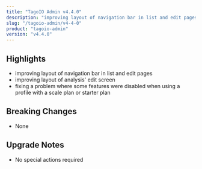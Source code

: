 ```yaml
---
title: "TagoIO Admin v4.4.0"
description: "improving layout of navigation bar in list and edit pages"
slug: "/tagoio-admin/v4-4-0"
product: "tagoio-admin"
version: "v4.4.0"
---
```


## Highlights

- improving layout of navigation bar in list and edit pages
- improving layout of analysis' edit screen
- fixing a problem where some features were disabled when using a profile with a scale plan or starter plan

## Breaking Changes

- None

## Upgrade Notes

- No special actions required
